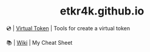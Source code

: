 ## <h1 align="center">**etkr4k.github.io**

💿 | [Virtual Token](https://github.com/etkr4k/virtual-token) | Tools for create a virtual token

📚 | [Wiki](./wiki) | My Cheat Sheet

<h1 align="center"><a href="https://t.me/+meLOF8Vs34UyMDl"><img src="https://img.shields.io/badge/wireguard-%2388171A.svg?style=for-the-badge&logo=wireguard&logoColor=white" alt=""></a> <a href="https://t.me/etkr4k"><img src="https://img.shields.io/badge/Telegram-2CA5E0?style=for-the-badge&logo=telegram&logoColor=white" alt=""></a></h1>

